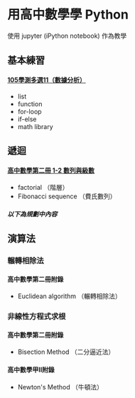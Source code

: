 # 用高中數學學 Python
使用 jupyter (iPython notebook) 作為教學
## 基本練習
#### [105學測多選11（數據分析）](https://github.com/andylee830914/Python_for_HighSchool/blob/master/Practice_105_SAT_11.ipynb)
* list
* function
* for-loop
* if-else
* math library

## 遞迴
#### [高中數學第二冊 1-2 數列與級數](https://github.com/andylee830914/Python_for_HighSchool/blob/master/Practice_Recursion_B2Ch1-2.ipynb)
* factorial （階層）
* Fibonacci sequence （費氏數列）


##### 以下為規劃中內容

## 演算法
### 輾轉相除法
#### 高中數學第二冊附錄
* Euclidean algorithm （輾轉相除法）

### 非線性方程式求根
#### 高中數學第二冊附錄
* Bisection Method （二分逼近法）

#### 高中數學甲II附錄
* Newton's Method （牛頓法）
